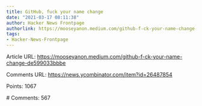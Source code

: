 ```yaml
---
title: GitHub, fuck your name change
date: "2021-03-17 08:11:38"
author: Hacker News Frontpage
authorlink: https://mooseyanon.medium.com/github-f-ck-your-name-change-de599033bbbe
tags:
- Hacker-News-Frontpage
---
```


<p>Article URL: <a href="https://mooseyanon.medium.com/github-f-ck-your-name-change-de599033bbbe">https://mooseyanon.medium.com/github-f-ck-your-name-change-de599033bbbe</a></p>
<p>Comments URL: <a href="https://news.ycombinator.com/item?id=26487854">https://news.ycombinator.com/item?id=26487854</a></p>
<p>Points: 1067</p>
<p># Comments: 567</p>
